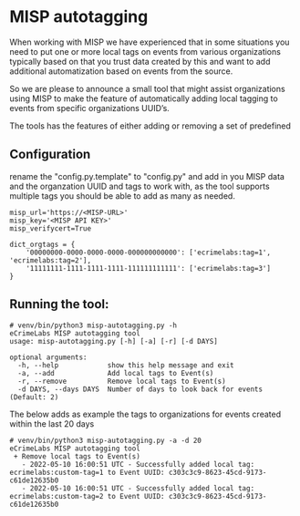 # MISP autotagging
When working with MISP we have experienced that in some situations you need to put one or more local tags on events from various organizations typically based on that you trust data created by this and want to add additional automatization based on events from the source.

So we are please to announce a small tool that might assist organizations using  MISP to make the feature of automatically adding local tagging to events from specific organizations UUID’s.

The tools has the features of either adding or removing a set of predefined

## Configuration
rename the "config.py.template" to "config.py" and add in you MISP data and the organzation UUID and tags to work with, as the tool supports multiple tags you should be able to add as many as needed.

```
misp_url='https://<MISP-URL>'
misp_key='<MISP API KEY>'
misp_verifycert=True

dict_orgtags = {
    '00000000-0000-0000-0000-000000000000': ['ecrimelabs:tag=1', 'ecrimelabs:tag=2'],
    '11111111-1111-1111-1111-111111111111': ['ecrimelabs:tag=3']
}
```

## Running the tool:

```
# venv/bin/python3 misp-autotagging.py -h
eCrimeLabs MISP autotagging tool
usage: misp-autotagging.py [-h] [-a] [-r] [-d DAYS]

optional arguments:
  -h, --help            show this help message and exit
  -a, --add             Add local tags to Event(s)
  -r, --remove          Remove local tags to Event(s)
  -d DAYS, --days DAYS  Number of days to look back for events (Default: 2)
```

The below adds as example the tags to organizations for events created within the last 20 days
```
# venv/bin/python3 misp-autotagging.py -a -d 20
eCrimeLabs MISP autotagging tool
 + Remove local tags to Event(s)
   - 2022-05-10 16:00:51 UTC - Successfully added local tag: ecrimelabs:custom-tag=1 to Event UUID: c303c3c9-8623-45cd-9173-c61de12635b0
   - 2022-05-10 16:00:51 UTC - Successfully added local tag: ecrimelabs:custom-tag=2 to Event UUID: c303c3c9-8623-45cd-9173-c61de12635b0
```
